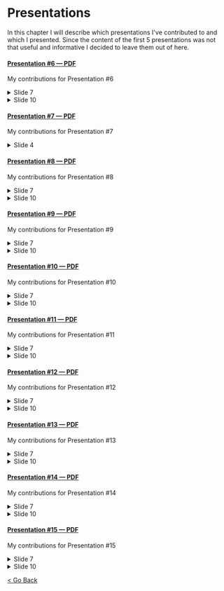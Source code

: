 # Presentations
In this chapter I will describe which presentations I've contributed to and which I presented.
Since the content of the first 5 presentations was not that useful and informative I decided to leave them out of here. 

#### [Presentation #6 — PDF](../Images/Presentation%20Week%206.pdf)

My contributions for Presentation #6
<details> <summary>Slide 7</summary>

![Slide 7](../Images/Presentations/presentation-6-page-7.PNG)

</details>

<details> <summary>Slide 10</summary>

![Slide 10](../Images/Presentations/presentation-6-page-10.PNG)
</details>

#### [Presentation #7 — PDF](../)

My contributions for Presentation #7
<details> <summary>Slide 4</summary>

![Slide 4](../Images/Presentations/presentation-6-page-7.PNG)

</details>

#### [Presentation #8 — PDF](../Images/Presentation%20Week%206.pdf)

My contributions for Presentation #8
<details> <summary>Slide 7</summary>

![Slide 7](../Images/Presentations/presentation-6-page-7.PNG)

</details>

<details> <summary>Slide 10</summary>

![Slide 10](../Images/Presentations/presentation-6-page-10.PNG)
</details>

#### [Presentation #9 — PDF](../Images/Presentation%20Week%206.pdf)

My contributions for Presentation #9
<details> <summary>Slide 7</summary>

![Slide 7](../Images/Presentations/presentation-6-page-7.PNG)

</details>

<details> <summary>Slide 10</summary>

![Slide 10](../Images/Presentations/presentation-6-page-10.PNG)
</details>

#### [Presentation #10 — PDF](../Images/Presentation%20Week%206.pdf)

My contributions for Presentation #10
<details> <summary>Slide 7</summary>

![Slide 7](../Images/Presentations/presentation-6-page-7.PNG)

</details>

<details> <summary>Slide 10</summary>

![Slide 10](../Images/Presentations/presentation-6-page-10.PNG)
</details>

#### [Presentation #11 — PDF](../Images/Presentation%20Week%206.pdf)

My contributions for Presentation #11
<details> <summary>Slide 7</summary>

![Slide 7](../Images/Presentations/presentation-6-page-7.PNG)

</details>

<details> <summary>Slide 10</summary>

![Slide 10](../Images/Presentations/presentation-6-page-10.PNG)
</details>

#### [Presentation #12 — PDF](../Images/Presentation%20Week%206.pdf)

My contributions for Presentation #12
<details> <summary>Slide 7</summary>

![Slide 7](../Images/Presentations/presentation-6-page-7.PNG)

</details>

<details> <summary>Slide 10</summary>

![Slide 10](../Images/Presentations/presentation-6-page-10.PNG)
</details>

#### [Presentation #13 — PDF](../Images/Presentation%20Week%206.pdf)

My contributions for Presentation #13
<details> <summary>Slide 7</summary>

![Slide 7](../Images/Presentations/presentation-6-page-7.PNG)

</details>

<details> <summary>Slide 10</summary>

![Slide 10](../Images/Presentations/presentation-6-page-10.PNG)
</details>

#### [Presentation #14 — PDF](../Images/Presentation%20Week%206.pdf)

My contributions for Presentation #14
<details> <summary>Slide 7</summary>

![Slide 7](../Images/Presentations/presentation-6-page-7.PNG)

</details>

<details> <summary>Slide 10</summary>

![Slide 10](../Images/Presentations/presentation-6-page-10.PNG)
</details>

#### [Presentation #15 — PDF](../Images/Presentation%20Week%206.pdf)

My contributions for Presentation #15
<details> <summary>Slide 7</summary>

![Slide 7](../Images/Presentations/presentation-6-page-7.PNG)

</details>

<details> <summary>Slide 10</summary>

![Slide 10](../Images/Presentations/presentation-6-page-10.PNG)
</details>

[<  Go Back](../README.md)
